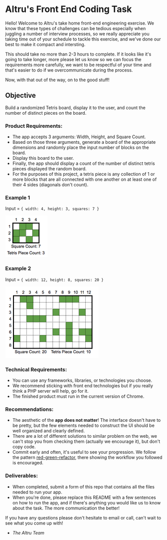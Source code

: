 # Altru's Front End Coding Task
Hello! Welcome to Altru's take home front-end engineering exercise. We know that these types of challenges can be tedious especially when juggling a number of interview processes, so we really appreciate you taking time out of your schedule to tackle this exercise, and we've done our best to make it compact and intersting.

This should take no more than 2-3 hours to complete. If it looks like it's going to take longer, more please let us know so we can focus the requirements more carefully, we want to be respectful of your time and that's easier to do if we overcommunicate during the process.

Now, with that out of the way, on to the good stuff!

## Objective
Build a randomized Tetris board, display it to the user, and count the number of distinct pieces on the board.

### Product Requirements:
- The app accepts 3 arguments: Width, Height, and Square Count.
- Based on those three arguments, generate a board of the appropriate dimensions and randomly place the input number of blocks on the board.
- Display this board to the user.
- Finally, the app should display a count of the number of distinct tetris pieces displayed the random board.
- For the purposes of this project, a tetris piece is any collection of 1 or more blocks that are all connected with one another on at least one of their 4 sides (diagonals don't count).

### Example 1
Input = ```{
  width: 4,
  height: 3,
  squares: 7
}```

![image](./tetris-example-1.png)


### Example 2
Input = ```{
  width: 12,
  height: 8,
  squares: 20
}```

![image](./tetris-example-2.png)

### Technical Requirements:
- You can use any frameworks, libraries, or technologies you choose.
- We recommend sticking with front end technologies but if you really think a PHP server will help, go for it.
- The finished product must run in the current version of Chrome.

### Recommendations:
- The aesthetic of the **app does not matter**! The interface doesn't have to be pretty, but the few elements needed to construct the UI should be well organized and clearly defined.
- There are a lot of different solutions to similar problem on the web, we can't stop you from checking them (actually we encourage it), but don't copy code.
- Commit early and often, it's useful to see your progression. We follow the pattern [red-green-refactor](https://www.codecademy.com/articles/tdd-red-green-refactor), there showing the workflow you followed is encouraged.

### Deliverables:
- When completed, submit a form of this repo that contains all the files needed to run your app.
- When you're done, please replace this README with a few sentences on how to run the app, and if there's anything you would like us to know about the task. The more communication the better!

If you have any questions please don't hesitate to email or call, can't wait to see what you come up with!
- *The Altru Team*
